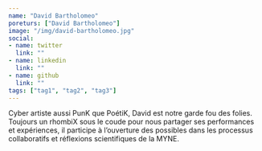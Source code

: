 ```yaml
---
name: "David Bartholomeo"
poreturs: ["David Bartholomeo"]
image: "/img/david-bartholomeo.jpg"
social:
- name: twitter
  link: ""
- name: linkedin
  link: ""
- name: github
  link: ""
tags: ["tag1", "tag2", "tag3"]
---
```

Cyber artiste aussi PunK que PoétiK, David est notre garde fou des folies. Toujours un rhombiX sous le coude pour nous partager ses performances et expériences, il participe à l’ouverture des possibles dans les processus collaboratifs et réflexions scientifiques de la MYNE.
